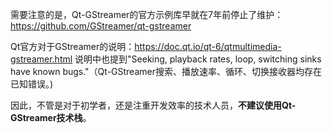 需要注意的是，Qt-GStreamer的官方示例库早就在7年前停止了维护：https://github.com/GStreamer/qt-gstreamer

Qt官方对于GStreamer的说明：https://doc.qt.io/qt-6/qtmultimedia-gstreamer.html
说明中也提到"Seeking, playback rates, loop, switching sinks have known bugs."（Qt-GStreamer搜索、播放速率、循环、切换接收器均存在已知错误。)

因此，不管是对于初学者，还是注重开发效率的技术人员，**不建议使用Qt-GStreamer技术栈**。